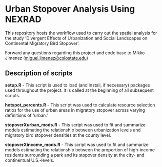# Urban Stopover Analysis Using NEXRAD

This repository hosts the workflow used to carry out the spatial analysis for the study 'Divergent Effects of Urbanization and Social Landscapes on Continental Migratory Bird Stopover'. 

Forward any questions regarding this project and code base to Mikko Jimenez (miguel.jimenez@colostate.edu)

## Description of scripts

**setup.R** - This script is used to load (and install, if necessary) packages used throughout the project. It is called at the beginning of all subsequent scripts.

**hotspot_percents.R** - This script was used to calculate resource selection ratios for the use of urban areas in migratory stopover across varying definitions of 'urban.' 

**stopoverXurban_mods.R** - This script was used to fit and summarize models estimating the relationship between urbanization levels and migratory bird stopover densities at the county level. 

**stopoverXincome_mods.R** - This script was used to fit and summarize models estimating the relationship between the proportion of high-income residents surrounding a park and its stopover density at the city- and continentual U.S.-levels. 
